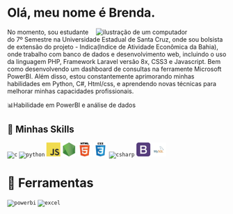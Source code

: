 # Olá, meu nome é Brenda. 
<img src="https://raw.githubusercontent.com/MicaelliMedeiros/micaellimedeiros/master/image/computer-illustration.png" alt="ilustração de um computador" min-width="200px" max-width="200px" width="300px" align="right">

<p align="left"> 
No momento, sou estudante do 7º Semestre na Universidade Estadual de Santa Cruz, onde sou bolsista de extensão do projeto - Indica(Indice de Atividade Econômica da Bahia), onde trabalho com banco de dados e desenvolvimento web, incluindo o uso da linguagem PHP, Framework Laravel versão 8x, CSS3 e Javascript. Bem como desenvolvendo um dashboard de consultas na ferramente Microsoft PowerBI. Além disso, estou constantemente aprimorando minhas habilidades em Python, C#, Html/css, e aprendendo novas técnicas para melhorar minhas capacidades profissionais.
</p>

📊Habilidade em PowerBI e análise de dados 

## 🚀 Minhas Skills

<code><img height="32" src="https://cdn.iconscout.com/icon/free/png-512/c-programming-569564.png" alt="c"/></code>
<code><img height="32" src="https://cdn.iconscout.com/icon/free/png-512/python-2-226051.png" alt="python"/></code>
<code><img height="32" src="https://raw.githubusercontent.com/github/explore/80688e429a7d4ef2fca1e82350fe8e3517d3494d/topics/javascript/javascript.png" alt="Javascript"/></code>
<code><img height="32" src="https://raw.githubusercontent.com/github/explore/80688e429a7d4ef2fca1e82350fe8e3517d3494d/topics/nodejs/nodejs.png" alt="Nodejs"/></code>
<code><img height="32" src="https://raw.githubusercontent.com/github/explore/80688e429a7d4ef2fca1e82350fe8e3517d3494d/topics/html/html.png" alt="HTML5"/></code>
<code><img height="32" src="https://raw.githubusercontent.com/github/explore/80688e429a7d4ef2fca1e82350fe8e3517d3494d/topics/css/css.png" alt="CSS"/></code>
<code><img height="32" src="https://cdn.iconscout.com/icon/free/png-512/c-sharp-1-1175241.png" alt="csharp"/></code>
<code><img height="32" src="https://raw.githubusercontent.com/github/explore/80688e429a7d4ef2fca1e82350fe8e3517d3494d/topics/bootstrap/bootstrap.png" alt="Bootstrap"/></code>
<code><img height="32" src="https://raw.githubusercontent.com/github/explore/80688e429a7d4ef2fca1e82350fe8e3517d3494d/topics/mysql/mysql.png" alt="MySQL"/></code>

# 💼 Ferramentas
<code><img height="32" src="https://upload.wikimedia.org/wikipedia/commons/c/cf/New_Power_BI_Logo.svg" alt="powerbi"/></code>
<code><img height="32" src="https://upload.wikimedia.org/wikipedia/commons/7/73/Microsoft_Excel_2013-2019_logo.svg" alt="excel"/></code>




